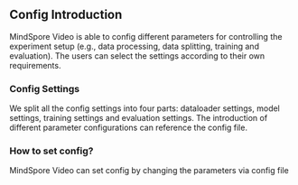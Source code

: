 ## Config Introduction

MindSpore Video is able to config different parameters for controlling the experiment setup (e.g., data processing, data splitting, training and evaluation). The users can select the settings according to their own requirements.

### Config Settings

We split all the config settings into four parts: dataloader settings, model settings, training settings and evaluation settings. The introduction of different parameter configurations can reference the config file.

### How to set config?

MindSpore Video can set config by changing the parameters via config file
